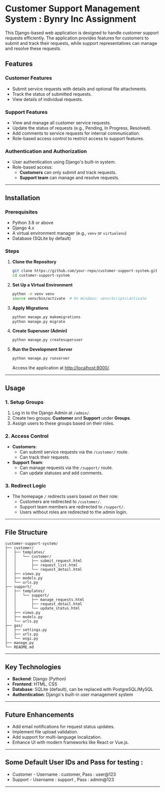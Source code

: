 
# **Customer Support Management System : Bynry Inc Assignment**

This Django-based web application is designed to handle customer support requests efficiently. The application provides features for customers to submit and track their requests, while support representatives can manage and resolve these requests. 

## **Features**
### **Customer Features**
- Submit service requests with details and optional file attachments.
- Track the status of submitted requests.
- View details of individual requests.

### **Support Features**
- View and manage all customer service requests.
- Update the status of requests (e.g., Pending, In Progress, Resolved).
- Add comments to service requests for internal communication.
- Role-based access control to restrict access to support features.

### **Authentication and Authorization**
- User authentication using Django's built-in system.
- Role-based access:
  - **Customers** can only submit and track requests.
  - **Support team** can manage and resolve requests.

---

## **Installation**

### **Prerequisites**
- Python 3.8 or above
- Django 4.x
- A virtual environment manager (e.g., `venv` or `virtualenv`)
- Database (SQLite by default)

### **Steps**
1. **Clone the Repository**
   ```bash
   git clone https://github.com/your-repo/customer-support-system.git
   cd customer-support-system
   ```

2. **Set Up a Virtual Environment**
   ```bash
   python -m venv venv
   source venv/bin/activate  # On Windows: venv\Scripts\activate
   ```

3. **Apply Migrations**
   ```bash
   python manage.py makemigrations
   python manage.py migrate
   ```

4. **Create Superuser (Admin)**
   ```bash
   python manage.py createsuperuser
   ```

5. **Run the Development Server**
   ```bash
   python manage.py runserver
   ```
   Access the application at [http://localhost:8000/](http://localhost:8000/).

---

## **Usage**

### **1. Setup Groups**
1. Log in to the Django Admin at `/admin/`.
2. Create two groups: **Customer** and **Support** under **Groups**.
3. Assign users to these groups based on their roles.

### **2. Access Control**
- **Customers**:
  - Can submit service requests via the `/customer/` route.
  - Can track their requests.
- **Support Team**:
  - Can manage requests via the `/support/` route.
  - Can update statuses and add comments.

### **3. Redirect Logic**
- The homepage `/` redirects users based on their role:
  - Customers are redirected to `/customer/`.
  - Support team members are redirected to `/support/`.
  - Users without roles are redirected to the admin login.

---

## **File Structure**
```plaintext
customer-support-system/
├── customer/
│   ├── templates/
│   │   └── customer/
│   │       ├── submit_request.html
│   │       ├── request_list.html
│   │       └── request_detail.html
│   ├── views.py
│   ├── models.py
│   └── urls.py
├── support/
│   ├── templates/
│   │   └── support/
│   │       ├── manage_requests.html
│   │       ├── request_detail.html
│   │       └── update_status.html
│   ├── views.py
│   ├── models.py
│   └── urls.py
├── gas/
│   ├── settings.py
│   ├── urls.py
│   └── wsgi.py
├── manage.py
└── README.md
```

---

## **Key Technologies**
- **Backend**: Django (Python)
- **Frontend**: HTML, CSS
- **Database**: SQLite (default), can be replaced with PostgreSQL/MySQL
- **Authentication**: Django's built-in user management system

---

## **Future Enhancements**
- Add email notifications for request status updates.
- Implement file upload validation.
- Add support for multi-language localization.
- Enhance UI with modern frameworks like React or Vue.js.

---

## Some Default User IDs and Pass for testing :

- Customer - Username : customer, Pass : user@123
- Support  - Username : support , Pass : admin@123

---

 
